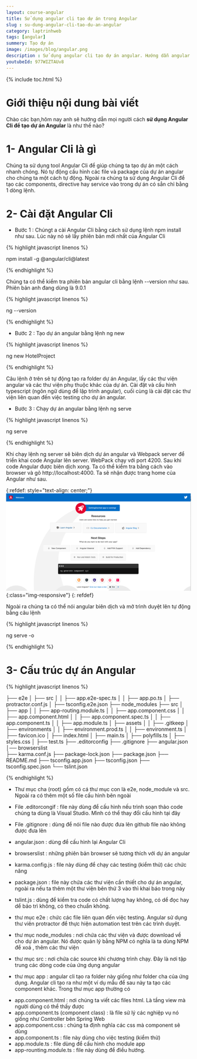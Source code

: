 ```yaml
---
layout: course-angular
title: Sử dụng angular cli tạo dự án trong Angular
slug : su-dung-angular-cli-tao-du-an-angular
category: laptrinhweb
tags: [angular]
summery: Tạo dự án   
image: /images/blog/angular.png
description : Sử dụng angular cli tạo dự án angular. Hướng dẫn angular cli tạo dự án Angular. Hướng dẫn các tạo một ứng dụng angular cli.
youtubeId: 977WIZTAUv8
---
```


{% include toc.html %}

# **Giới thiệu nội dung bài viết**

Chào các bạn,hôm nay anh sẽ hướng dẫn mọi người cách <b>sử dụng Angular Cli để tạo  dự án Angular</b> là như thế nào?


# **1- Angular Cli là gì**

Chúng ta sử dụng tool Angular Cli để giúp chúng ta tạo dự án một cách nhanh chóng. Nó tự động cấu hình các file và package của dự án angular cho chúng ta một cách tự động. Ngoài ra chúng ta sử dụng Angular Cli để tạo các components, directive hay service vào trong dự án có sẳn chỉ bằng 1 dòng lệnh.


# **2- Cài đặt Angular Cli**

- Bước 1 : Chúngt a cài Angular Cli bằng cách sử dụng lệnh npm install như sau. Lúc này nó sẽ lấy phiên bản mới nhất của Angular Cli

{% highlight javascript  linenos %}

npm install -g @angular/cli@latest

{% endhighlight %}

Chúng ta có thể kiểm tra phiên bản angular cli bằng lệnh --version như sau. Phiên bản anh đang dùng là 9.0.1

{% highlight javascript  linenos %}

ng --version

{% endhighlight %}

- Bước 2 : Tạo dự án angular bằng lệnh ng new

{% highlight javascript  linenos %}

ng new HotelProject

{% endhighlight %}

Câu lệnh ở trên sẽ tự động tạo ra folder dự án Angular, lấy các thư viện angular và các thư viện phụ thuộc khác của dự án. Cài đặt và cấu hình typescript (ngôn ngữ dùng để lập trình angular), cuối cùng là cài đặt các thư viện liên quan đến việc testing cho dự án angular.

- Bước 3 : Chạy dự án angular bằng lệnh ng serve

{% highlight javascript  linenos %}

ng serve 

{% endhighlight %}

Khi chạy lệnh ng server sẽ biên dịch dự án angular và Webpack server để triển khai code Angular lên server. WebPack chạy với port 4200. Sau khi code Angular được biên dịch xong. Ta có thể kiểm tra bằng cách vào browser và gõ http://localhost:4000. Ta sẽ nhận được trang home của Angular như sau.


{:refdef: style="text-align: center;"}
![angular](/images/post/angular/angular-home.png){:class="img-responsive"}
{: refdef}

Ngoài ra chúng ta có thể nói angular biên dịch và mở trình duyệt lên tự động bằng câu lệnh

{% highlight javascript  linenos %}

ng serve -o

{% endhighlight %}

# **3- Cấu trúc dự án Angular**

{% highlight javascript  linenos %}

├── e2e
│   ├── src
│   │   ├── app.e2e-spec.ts 
│   │   ├── app.po.ts
│   ├── protractor.conf.js 
│   ├── tsconfig.e2e.json
├── node_modules
├── src
│   ├── app
│   │   ├── app-routing.module.ts
│   │   ├── app.component.css
│   │   ├── app.component.html
│   │   ├── app.component.spec.ts
│   │   ├── app.component.ts
│   │   ├── app.module.ts
│   ├── assets
│   │   ├── .gitkeep
│   ├── environments
│   │   ├── environment.prod.ts
│   │   ├── environment.ts
│   ├── favicon.ico
│   ├── index.html
│   ├── main.ts
│   ├── polyfills.ts
│   ├── styles.css
│   ├── test.ts
├── .editorconfig
├── .gitignore
├── angular.json
│── browserslist   
├── karma.conf.js
├── package-lock.json
├── package.json
├── README.md
├── tsconfig.app.json
├── tsconfig.json
├── tsconfig.spec.json
└── tslint.json

{% endhighlight %}

- Thư mục cha (root) gồm có cá thư mục con là e2e, node_module và src. Ngoài ra có thêm một số file cấu hình bên ngoài

- File .editorcongif : file này dùng để cấu hình nếu trình soạn thảo code chúng ta dùng là Visual Studio. Mình có thể thay đổi cấu hình tại đây

- File .gitignore : dùng để nói file nào được đưa lên github file nào không được đưa lên

- angular.json : dùng để cấu hình lại Angular Cli

- browserslist : những phiên bản browser sẽ tương thích với dự án angular

- karma.config.js : file này dùng để chạy các testing (kiểm thử) các chức năng

- package.json : file này chứa các thư viện cần thiết cho dự án angular, ngoài ra nếu ta thêm một thư viện bên thứ 3 vào thì khai báo trong này

- tslint.js : dùng để kiểm tra code có chất lượng hay không, có dể đọc hay dể bảo trì không, có theo chuẩn không.

- thư mục e2e : chức các file liên quan đến việc testing. Angular sử dụng thư viên protractor để thực hiện automation test trên các trình duyệt.

- thư mục node_modules : nơi chứa các thư viện và được download về cho dự án angular. Nó được quản lý bằng NPM có nghĩa là ta dùng NPM để xoá , thêm các thư viện

- thư mục src : nơi chứa các source khi chương trình chạy. Đây là nơi tập trung các dòng code của ứng dụng angular

- thư mục app : angular cli tạo ra folder này giống như folder cha của ứng dụng. Angular cli tạo ra như một ví dụ mẫu để sau này ta tạo các component khác. Trong thư mục app thường có 

+ app.component.html : nơi chúng ta viết các files html. Là tầng view mà người dùng có thể thấy được
+ app.component.ts (component class) : là file sử lý các nghiệp vụ nó giống như Controller bên Spring Web
+ app.component.css : chúng ta định nghĩa các css mà component sẽ dùng
+ app.component.ts : file này dùng cho việc testing (kiểm thử)
+ app.module.ts        : file dùng để cấu hình cho module app
+ app-rounting.module.ts : file này dùng để điều hướng.































